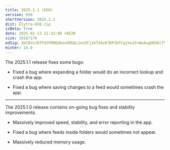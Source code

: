 ```yaml
---
title: 2025.1.1 (650)
version: 650
shortVersion: 2025.1.1
dist: Elytra-650.zip
isBeta: true
date: 2025-01-13 11:33:00 +0530
size: 19167176
edSig: XUC8VsJ6TF93FRMQ4benXN5QL1no3FjxkTeAsK7KP1kFCqjVaJS+WoAugbRXblf5+R1ZCbm14iicQ4GXzHFsCA==
minVer: 14.0
---
```


The 2025.1.1 release fixes some bugs:

- Fixed a bug where expanding a folder would do an incorrect lookup and crash the app.

- Fixed a bug where saving changes to a feed would sometimes crash the app.

------

The 2025.1.0 release contains on-going bug fixes and stability improvements.

- Massively improved speed, stability, and error reporting in the app.

- Fixed a bug where feeds inside folders would sometimes not appear. 

- Massively reduced memory usage. 

 